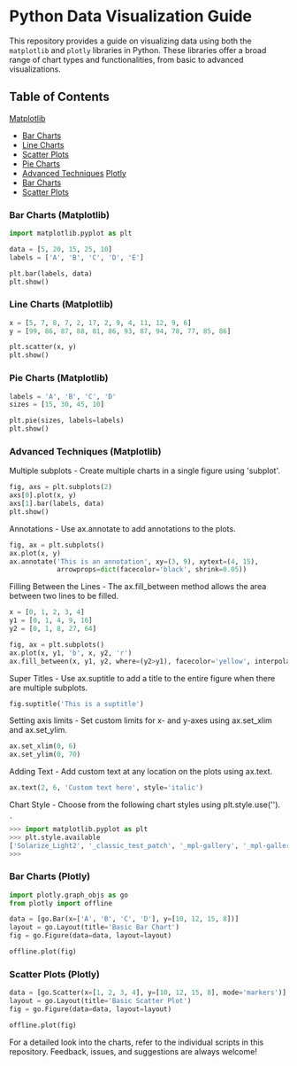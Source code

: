 # Python Data Visualization Guide

This repository provides a guide on visualizing data using both the `matplotlib` and `plotly` libraries in Python. These libraries offer a broad range of chart types and functionalities, from basic to advanced visualizations.

## Table of Contents

[Matplotlib](#matplotlib)
  - [Bar Charts](#bar-charts-matplotlib)
  - [Line Charts](#line-charts)
  - [Scatter Plots](#scatter-plots-matplotlib)
  - [Pie Charts](#pie-charts)
  - [Advanced Techniques](#advanced-techniques)
[Plotly](#plotly)
  - [Bar Charts](#bar-charts-plotly)
  - [Scatter Plots](#scatter-plots-plotly)


### Bar Charts (Matplotlib)


```python
import matplotlib.pyplot as plt

data = [5, 20, 15, 25, 10]
labels = ['A', 'B', 'C', 'D', 'E']

plt.bar(labels, data)
plt.show()
```

### Line Charts (Matplotlib)

```python
x = [5, 7, 8, 7, 2, 17, 2, 9, 4, 11, 12, 9, 6]
y = [99, 86, 87, 88, 81, 86, 93, 87, 94, 78, 77, 85, 86]

plt.scatter(x, y)
plt.show()
```

### Pie Charts (Matplotlib)

```python
labels = 'A', 'B', 'C', 'D'
sizes = [15, 30, 45, 10]

plt.pie(sizes, labels=labels)
plt.show()
```

### Advanced Techniques (Matplotlib)

Multiple subplots - Create multiple charts in a single figure using 'subplot'.

```python
fig, axs = plt.subplots(2)
axs[0].plot(x, y)
axs[1].bar(labels, data)
plt.show()
```

Annotations - Use ax.annotate to add annotations to the plots.

```python
fig, ax = plt.subplots()
ax.plot(x, y)
ax.annotate('This is an annotation', xy=(3, 9), xytext=(4, 15),
            arrowprops=dict(facecolor='black', shrink=0.05))
```

Filling Between the Lines - The ax.fill_between method allows the area between two lines to be filled.

```python
x = [0, 1, 2, 3, 4]
y1 = [0, 1, 4, 9, 16]
y2 = [0, 1, 8, 27, 64]

fig, ax = plt.subplots()
ax.plot(x, y1, 'b', x, y2, 'r')
ax.fill_between(x, y1, y2, where=(y2>y1), facecolor='yellow', interpolate=True)
```

Super Titles - Use ax.suptitle to add a title to the entire figure when there are multiple subplots.

```python
fig.suptitle('This is a suptitle')
```

Setting axis limits - Set custom limits for x- and y-axes using ax.set_xlim and ax.set_ylim.

```python
ax.set_xlim(0, 6)
ax.set_ylim(0, 70)

```

Adding Text - Add custom text at any location on the plots using ax.text.

```python
ax.text(2, 6, 'Custom text here', style='italic')
```

Chart Style - Choose from the following chart styles using plt.style.use('').

```python
`
>>> import matplotlib.pyplot as plt
>>> plt.style.available
['Solarize_Light2', '_classic_test_patch', '_mpl-gallery', '_mpl-gallery-nogrid', 'bmh', 'classic', 'dark_background', 'fast', 'fivethirtyeight', 'ggplot', 'grayscale', 'seaborn-v0_8', 'seaborn-v0_8-bright', 'seaborn-v0_8-colorblind', 'seaborn-v0_8-dark', 'seaborn-v0_8-dark-palette', 'seaborn-v0_8-darkgrid', 'seaborn-v0_8-deep', 'seaborn-v0_8-muted', 'seaborn-v0_8-notebook', 'seaborn-v0_8-paper', 'seaborn-v0_8-pastel', 'seaborn-v0_8-poster', 'seaborn-v0_8-talk', 'seaborn-v0_8-ticks', 'seaborn-v0_8-white', 'seaborn-v0_8-whitegrid', 'tableau-colorblind10']
>>> 
```

### Bar Charts (Plotly)

```python
import plotly.graph_objs as go
from plotly import offline

data = [go.Bar(x=['A', 'B', 'C', 'D'], y=[10, 12, 15, 8])]
layout = go.Layout(title='Basic Bar Chart')
fig = go.Figure(data=data, layout=layout)

offline.plot(fig)
```

### Scatter Plots (Plotly)

```python
data = [go.Scatter(x=[1, 2, 3, 4], y=[10, 12, 15, 8], mode='markers')]
layout = go.Layout(title='Basic Scatter Plot')
fig = go.Figure(data=data, layout=layout)

offline.plot(fig)
```

For a detailed look into the charts, refer to the individual scripts in this repository. Feedback, issues, and suggestions are always welcome!
















